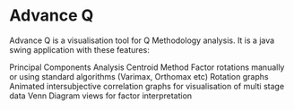 Advance Q
==============

Advance Q is a visualisation tool for Q Methodology analysis. It is a java swing application with these features:

Principal Components Analysis
Centroid Method
Factor rotations manually or using standard algorithms (Varimax, Orthomax etc)
Rotation graphs
Animated intersubjective correlation graphs for visualisation of multi stage data
Venn Diagram views for factor interpretation
